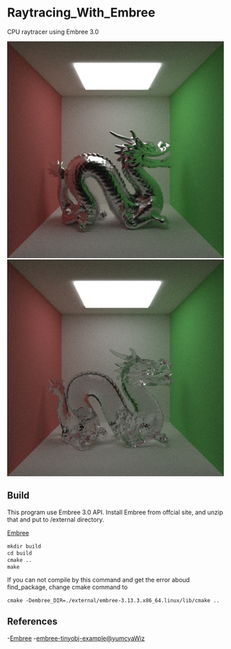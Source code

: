 # Raytracing_With_Embree
CPU raytracer using Embree 3.0

![Image1](./picture/GGXtest_1000sample.png)
![Image2](./picture/Glasstest_1000sample.png)
## Build
This program use Embree 3.0 API. Install Embree from offcial site, and unzip that and put to /external directory.

[Embree](https://www.embree.org/)

```
mkdir build
cd build
cmake ..
make
```

If you can not compile by this command and get the error aboud find_package, change cmake command to 

```
cmake -Dembree_DIR=./external/embree-3.13.3.x86_64.linux/lib/cmake ..
```


## References
-[Embree](https://www.embree.org/)
-[embree-tinyobj-example@yumcyaWiz](https://github.com/yumcyaWiz/embree-tinyobj-example)